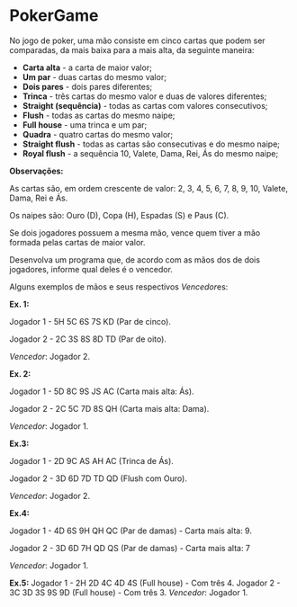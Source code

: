 # PokerGame

No jogo de poker, uma mão consiste em cinco cartas que podem ser comparadas, da mais baixa para a mais alta, da seguinte maneira:

* **Carta alta** - a carta de maior valor;
* **Um par** - duas cartas do mesmo valor;
* **Dois pares** - dois pares diferentes;
* **Trinca** - três cartas do mesmo valor e duas de valores diferentes;
* **Straight (sequência)** - todas as cartas com valores consecutivos;
* **Flush** - todas as cartas do mesmo naipe;
* **Full house** - uma trinca e um par;
* **Quadra** - quatro cartas do mesmo valor;
* **Straight flush** - todas as cartas são consecutivas e do mesmo naipe;
* **Royal flush** - a sequência 10, Valete, Dama, Rei, Ás do mesmo naipe;

**Observações:**

As cartas são, em ordem crescente de valor: 2, 3, 4, 5, 6, 7, 8, 9, 10, Valete, Dama, Rei e Ás.

Os naipes são: Ouro (D), Copa (H), Espadas (S) e Paus (C).

Se dois jogadores possuem a mesma mão, vence quem tiver a mão formada pelas cartas de maior valor.

Desenvolva um programa que, de acordo com as mãos dos de dois jogadores, informe qual deles é o vencedor.

Alguns exemplos de mãos e seus respectivos *Vencedor*es:

**Ex. 1:**

Jogador 1 - 5H 5C 6S 7S KD (Par de cinco).

Jogador 2 - 2C 3S 8S 8D TD (Par de oito).

*Vencedor*: Jogador 2.

**Ex. 2:**

Jogador 1 - 5D 8C 9S JS AC (Carta mais alta: Ás).

Jogador 2 - 2C 5C 7D 8S QH (Carta mais alta: Dama).

*Vencedor*: Jogador 1.

**Ex.3:**

Jogador 1 - 2D 9C AS AH AC (Trinca de Ás).

Jogador 2 - 3D 6D 7D TD QD (Flush com Ouro).

*Vencedor*: Jogador 2.

**Ex.4:**

Jogador 1 - 4D 6S 9H QH QC (Par de damas) - Carta mais alta: 9.

Jogador 2 - 3D 6D 7H QD QS (Par de damas) - Carta mais alta: 7

*Vencedor*: Jogador 1.

**Ex.5:**
Jogador 1 - 2H 2D 4C 4D 4S (Full house) - Com três 4.
Jogador 2 - 3C 3D 3S 9S 9D (Full house) - Com três 3.
*Vencedor*: Jogador 1.
